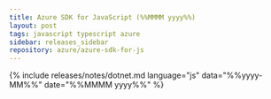```yaml
---
title: Azure SDK for JavaScript (%%MMMM yyyy%%)
layout: post
tags: javascript typescript azure
sidebar: releases_sidebar
repository: azure/azure-sdk-for-js
---
```

{% include releases/notes/dotnet.md language="js" data="%%yyyy-MM%%" date="%%MMMM yyyy%%" %}